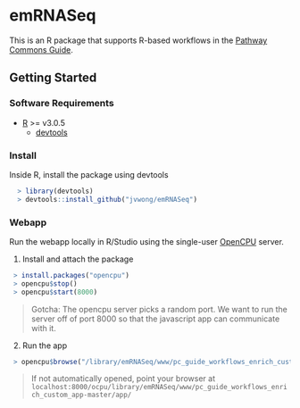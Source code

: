 # emRNASeq

This is an R package that supports R-based workflows in the [Pathway Commons Guide]().

## Getting Started

### Software Requirements

- [R](https://cran.r-project.org/) >= v3.0.5
  - [devtools](https://cran.r-project.org/web/packages/devtools/index.html)

### Install

Inside R, install the package using devtools

```r
  > library(devtools)
  > devtools::install_github("jvwong/emRNASeq")
```

### Webapp

Run the webapp locally in R/Studio using the single-user [OpenCPU](https://cran.r-project.org/web/packages/opencpu/index.html) server.

1. Install and attach the package

  ```r
   > install.packages("opencpu")
   > opencpu$stop()
   > opencpu$start(8000)
  ```

  > Gotcha: The opencpu server picks a random port. We want to run the server off of port 8000 so that the javascript app can communicate with it.

2. Run the app

  ```r
   > opencpu$browse("/library/emRNASeq/www/pc_guide_workflows_enrich_custom_app-master/app/")
  ```

  > If not automatically opened, point your browser at `localhost:8000/ocpu/library/emRNASeq/www/pc_guide_workflows_enrich_custom_app-master/app/`
